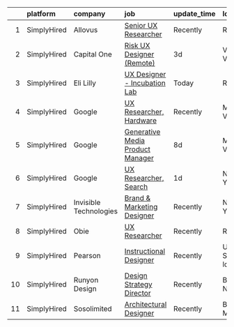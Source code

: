 

|    | platform    | company                | job                                                                                                                                              | update_time   | location                   |
|---:|:------------|:-----------------------|:-------------------------------------------------------------------------------------------------------------------------------------------------|:--------------|:---------------------------|
|  1 | SimplyHired | Allovus                | [Senior UX Researcher](https://www.simplyhired.com/job/i8m54NyTXppzVNuJIrJnGW8iBlVhHcEb-hHejdQ4YbepUaOjpbW_4Q?q=generative+designer)             | Recently      | Remote                     |
|  2 | SimplyHired | Capital One            | [Risk UX Designer (Remote)](https://www.simplyhired.com/job/Cpd7edo2W43al9RQzFj-S_UHTCdyoGVM38RJa291BrmZRW7Jf_dw2g?q=generative+designer)        | 3d            | Vienna, VA                 |
|  3 | SimplyHired | Eli Lilly              | [UX Designer - Incubation Lab](https://www.simplyhired.com/job/a8HXhQYeu2z8MD-Y1IcPAzbmJVuSZCHiH8oLOD4t77ysNtytW7nqkw?q=generative+designer)     | Today         | Remote                     |
|  4 | SimplyHired | Google                 | [UX Researcher, Hardware](https://www.simplyhired.com/job/39fdBQ0tlySmYMNSLCf7WqSbtzqwciZlK3jGt8KZpEJ_75gPb-fN_w?q=generative+designer)          | Recently      | Mountain View, CA          |
|  5 | SimplyHired | Google                 | [Generative Media Product Manager](https://www.simplyhired.com/job/uqIc-sgUcwgM5htIQCMO84aE_ZijcHOm8me38qdTsMKqYGvHGrTy8A?q=generative+designer) | 8d            | Mountain View, CA          |
|  6 | SimplyHired | Google                 | [UX Researcher, Search](https://www.simplyhired.com/job/WYSPAPR1kU4s1WaidMtTsARXeH6iewcPhhxdOlKFV7_NCzS3-HWGiw?q=generative+designer)            | 1d            | New York, NY               |
|  7 | SimplyHired | Invisible Technologies | [Brand & Marketing Designer](https://www.simplyhired.com/job/HTwYmjjsODkNfYDv_CyZzBHtdoAWeqs31ufgGegB44TMZ7wNUMGZHA?q=generative+designer)       | Recently      | New York, NY               |
|  8 | SimplyHired | Obie                   | [UX Researcher](https://www.simplyhired.com/job/IsKvfLhNdhs9vBycSvjFGt1OwK7aEPx62WevrUJLfVaR7fnUC57wVg?q=generative+designer)                    | Recently      | Remote                     |
|  9 | SimplyHired | Pearson                | [Instructional Designer](https://www.simplyhired.com/job/MFNiyjPfXa8DIrY3nfwHgRk0a9HyD9_7Hf4SJhfEkGY4NHJ2Of7ocQ?q=generative+designer)           | Recently      | United States +3 locations |
| 10 | SimplyHired | Runyon Design          | [Design Strategy Director](https://www.simplyhired.com/job/sT894Pe40GMUBojQPGZuSEFFa0WhuNNr5s2JLMNsS-lTOgrYDrTabA?q=generative+designer)         | Recently      | Brooklyn, NY               |
| 11 | SimplyHired | Sosolimited            | [Architectural Designer](https://www.simplyhired.com/job/1wnZZjS_T2B-Khb33FLg8m5W26VpFJO-O7M0joPbDLzOi2-l3WqCTg?q=generative+designer)           | Recently      | Boston, MA                 |